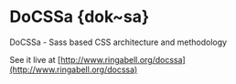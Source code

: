 DoCSSa {dok~sa} 
===============

DoCSSa - Sass based CSS architecture and methodology

See it live at [http://www.ringabell.org/docssa](http://www.ringabell.org/docssa)
